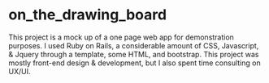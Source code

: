# on_the_drawing_board
This project is a mock up of a one page web app for demonstration purposes. I used Ruby on Rails, a considerable amount of CSS, Javascript, & Jquery through a template, some HTML, and bootstrap. This project was mostly front-end design & development, but I also spent time consulting on UX/UI.
